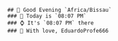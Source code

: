 
        ## 👋 Good Evening `Africa/Bissau`
        ### 📅 Today is `08:07 PM`
        ### ⌚ It's `08:07 PM` there
        ### 🎩 With love, EduardoProfe666 
        